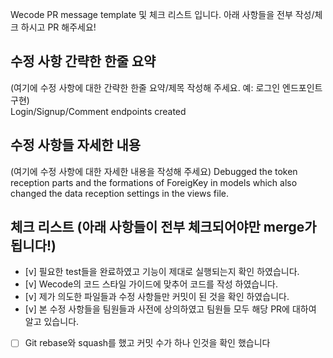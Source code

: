 Wecode PR message template 및 체크 리스트 입니다. 
아래 사항들을 전부 작성/체크 하시고 PR 해주세요!

## 수정 사항 간략한 한줄 요약
(여기에 수정 사항에 대한 간략한 한줄 요약/제목 작성해 주세요. 예: 로그인 엔드포인트 구현)       
Login/Signup/Comment endpoints created


## 수정 사항들 자세한 내용
(여기에 수정 사항에 대한 자세한 내용을 작성해 주세요)
Debugged the token reception parts and the formations of ForeigKey in models which also changed the data reception settings in the views file.


## 체크 리스트 (아래 사항들이 전부 체크되어야만 merge가 됩니다!)
- [v] 필요한 test들을 완료하였고 기능이 제대로 실행되는지 확인 하였습니다.
- [v] Wecode의 코드 스타일 가이드에 맞추어 코드를 작성 하였습니다.
- [v] 제가 의도한 파일들과 수정 사항들만 커밋이 된 것을 확인 하였습니다.
- [v] 본 수정 사항들을 팀원들과 사전에 상의하였고 팀원들 모두 해당 PR에 대하여 알고 있습니다.
- [ ] Git rebase와 squash를 했고 커밋 수가 하나 인것을 확인 했습니다
